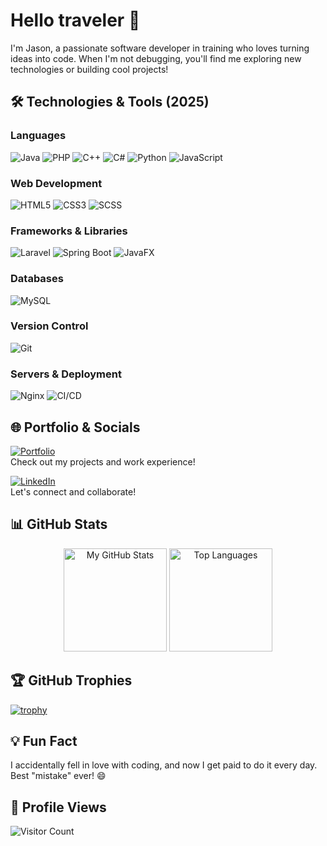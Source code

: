 # Hello traveler 👋  
I'm Jason, a passionate software developer in training who loves turning ideas into code. When I'm not debugging, you'll find me exploring new technologies or building cool projects!

## 🛠️ Technologies & Tools (2025)  
### **Languages**
![Java](https://img.shields.io/badge/Java-2%2B%20years-orange?logo=openjdk) 
![PHP](https://img.shields.io/badge/PHP-<1%20year-777BB4?logo=php) 
![C++](https://img.shields.io/badge/C%2B%2B-<1%20year-00599C?logo=c%2B%2B)
![C#](https://img.shields.io/badge/C%23-<1%20year-239120?logo=dotnet)
![Python](https://img.shields.io/badge/Python-<1%20year-3776AB?logo=python) 
![JavaScript](https://img.shields.io/badge/JavaScript-2%2B%20years-F7DF1E?logo=javascript) 

### **Web Development**
![HTML5](https://img.shields.io/badge/HTML5-2%2B%20years-E34F26?logo=html5) 
![CSS3](https://img.shields.io/badge/CSS3-2%2B%20years-1572B6?logo=css3) 
![SCSS](https://img.shields.io/badge/SCSS-<1%20year-CC6699?logo=sass)

### **Frameworks & Libraries**
![Laravel](https://img.shields.io/badge/Laravel-<1%20year-FF2D20?logo=laravel)
![Spring Boot](https://img.shields.io/badge/Spring%20Boot-<1%20year-6DB33F?logo=springboot)
![JavaFX](https://img.shields.io/badge/JavaFX-<1%20year-007396?logo=openjdk)

### **Databases**
![MySQL](https://img.shields.io/badge/MySQL-2%2B%20years-4479A1?logo=mysql)

### **Version Control**
![Git](https://img.shields.io/badge/Git-2%2B%20years-F05032?logo=git)

### **Servers & Deployment**
![Nginx](https://img.shields.io/badge/Nginx-<1%20year-009639?logo=nginx)
![CI/CD](https://img.shields.io/badge/CI%2FCD-<1%20year-0A0A0A?logo=githubactions)

## 🌐 Portfolio & Socials  

[![Portfolio](https://img.shields.io/badge/Portfolio-grapjeje.nl-%2300A98F?style=for-the-badge&logo=google-chrome&logoColor=white)](https://grapjeje.nl/)  
Check out my projects and work experience!

[![LinkedIn](https://img.shields.io/badge/LinkedIn-Jason%20van%20Loon-%230A66C2?style=for-the-badge&logo=linkedin&logoColor=white)](https://www.linkedin.com/in/jason-van-loon/)  
Let's connect and collaborate!

## 📊 GitHub Stats  

<div align="center">
  <img height="165em" src="https://github-readme-stats.vercel.app/api?username=grapjeje&show_icons=true&theme=nord&hide_border=true&count_private=true" alt="My GitHub Stats" />
  <img height="165em" src="https://github-readme-stats.vercel.app/api/top-langs/?username=grapjeje&layout=compact&theme=nord&hide_border=true" alt="Top Languages" />
</div>

## 🏆 GitHub Trophies  

[![trophy](https://github-profile-trophy.vercel.app/?username=grapjeje&theme=nord&column=7)](https://github.com/ryo-ma/github-profile-trophy)  

## 💡 Fun Fact  
I accidentally fell in love with coding, and now I get paid to do it every day. Best "mistake" ever! 😄  

## 👀 Profile Views
![Visitor Count](https://komarev.com/ghpvc/?username=grapjeje&color=blue&style=flat)  
